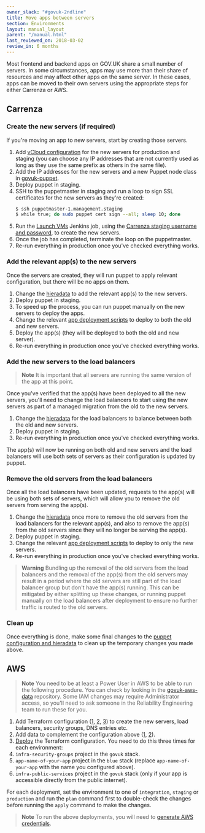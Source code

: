 ```yaml
---
owner_slack: "#govuk-2ndline"
title: Move apps between servers
section: Environments
layout: manual_layout
parent: "/manual.html"
last_reviewed_on: 2018-03-02
review_in: 6 months
---
```


Most frontend and backend apps on GOV.UK share a small number of servers. In some circumstances, apps may use more than their share of resources and may affect other apps on the same server. In these cases, apps can be moved to their own servers using the appropriate steps for either Carrenza or AWS.

## Carrenza

### Create the new servers (if required)

If you're moving an app to new servers, start by creating those servers.

1. Add [vCloud configuration][govuk-provisioning] for the new servers for production and staging (you can choose any IP addresses that are not currently used as long as they use the same prefix as others in the same file).
1. Add the IP addresses for the new servers and a new Puppet node class in [govuk-puppet][].
1. Deploy puppet in staging.
1. SSH to the puppetmaster in staging and run a loop to sign SSL certificates for the new servers as they're created:
    ```bash
    $ ssh puppetmaster-1.management.staging
    $ while true; do sudo puppet cert sign --all; sleep 10; done
    ```
1. Run the [Launch VMs][launch-vms-jenkins] Jenkins job, using the [Carrenza staging username and password][carrenza-credentials], to create the new servers.
1. Once the job has completed, terminate the loop on the puppetmaster.
1. Re-run everything in production once you've checked everything works.

[govuk-provisioning]: https://github.com/alphagov/govuk-provisioning/pull/41
[govuk-puppet]: https://github.com/alphagov/govuk-puppet/pull/7294
[launch-vms-jenkins]: https://deploy.staging.publishing.service.gov.uk/job/Launch_VMs/
[carrenza-credentials]: https://github.com/alphagov/govuk-secrets/blob/master/pass/2ndline/carrenza/vcloud-staging.gpg

### Add the relevant app(s) to the new servers

Once the servers are created, they will run puppet to apply relevant configuration, but there will be no apps on them.

1. Change the [hieradata][] to add the relevant app(s) to the new servers.
1. Deploy puppet in staging.
1. To speed up the process, you can run puppet manually on the new servers to deploy the apps.
1. Change the relevant [app deployment scripts][deploy-scripts] to deploy to both the old and new servers.
1. Deploy the app(s) (they will be deployed to both the old and new server).
1. Re-run everything in production once you've checked everything works.

[hieradata]: https://github.com/alphagov/govuk-puppet/pull/7302
[deploy-scripts]: https://github.com/alphagov/govuk-app-deployment/pull/247

### Add the new servers to the load balancers

> **Note**
> It is important that all servers are running the same version of the app at this point.

Once you've verified that the app(s) have been deployed to all the new servers, you'll need to change the load balancers to start using the new servers as part of a managed migration from the old to the new servers.

1. Change the [hieradata][] for the load balancers to balance between both the old and new servers.
1. Deploy puppet in staging.
1. Re-run everything in production once you've checked everything works.

The app(s) will now be running on both old and new servers and the load balancers will use both sets of servers as their configuration is updated by puppet.

[hieradata]: https://github.com/alphagov/govuk-puppet/pull/7285

### Remove the old servers from the load balancers

Once all the load balancers have been updated, requests to the app(s) will be using both sets of servers, which will allow you to remove the old servers from serving the app(s).

1. Change the [hieradata][] once more to remove the old servers from the load balancers for the relevant app(s), and also to remove the app(s) from the old servers since they will no longer be serving the app(s).
1. Deploy puppet in staging.
1. Change the relevant [app deployment scripts][deploy-scripts] to deploy to only the new servers.
1. Re-run everything in production once you've checked everything works.

> **Warning**
> Bundling up the removal of the old servers from the load balancers and the removal of the app(s) from the old servers may result in a period where the old servers are still part of the load balancer group but don't have the app(s) running. This can be mitigated by either splitting up these changes, or running puppet manually on the load balancers after deployment to ensure no further traffic is routed to the old servers.

[hieradata]: https://github.com/alphagov/govuk-puppet/pull/7310
[deploy-scripts]: https://github.com/alphagov/govuk-app-deployment/pull/250

### Clean up

Once everything is done, make some final changes to the [puppet configuration and hieradata][puppet-changes] to clean up the temporary changes you made above.

[puppet-changes]: https://github.com/alphagov/govuk-puppet/pull/7311

## AWS

> **Note**
> You need to be at least a Power User in AWS to be able to run the following procedure. You can check by looking in the [govuk-aws-data] repository. Some IAM changes may require Administrator access, so you'll need to ask someone in the Reliability Engineering team to run these for you.

1. Add Terraform configuration ([1][aws-terraform-config-1], [2][aws-terraform-config-2], [3][aws-terraform-config-3]) to create the new servers, load balancers, security groups, DNS entries etc.
1. Add data to complement the configuration above ([1][aws-terraform-data-1], [2][aws-terraform-data-2]).
1. [Deploy][] the Terraform configuration. You need to do this three times for each environment:
  1. `infra-security-groups` project in the `govuk` stack.
  1. `app-name-of-your-app` project in the `blue` stack (replace `app-name-of-your-app` with the name you configured above).
  1. `infra-public-services` project in the `govuk` stack (only if your app is accessible directly from the public internet).

For each deployment, set the environment to one of `integration`, `staging` or `production` and run the `plan` command first to double-check the changes before running the `apply` command to make the changes.

> **Note**
> To run the above deployments, you will need to [generate AWS credentials][aws-credentials].

[govuk-aws-data]: https://github.com/alphagov/govuk-aws-data/search?utf8=✓&q=role_poweruser_user_arns
[aws-terraform-config-1]: https://github.com/alphagov/govuk-aws/pull/494
[aws-terraform-config-2]: https://github.com/alphagov/govuk-aws/pull/501
[aws-terraform-config-3]: https://github.com/alphagov/govuk-aws/pull/503/files#diff-c77caf224de69366e98d474cc9a6d473
[aws-terraform-data-1]: https://github.com/alphagov/govuk-aws-data/pull/103
[aws-terraform-data-2]: https://github.com/alphagov/govuk-aws-data/pull/104
[Deploy]: https://ci-deploy.integration.publishing.service.gov.uk/job/Deploy_Terraform_GOVUK_AWS/
[aws-credentials]: user-management-in-aws.html#exporting-credentials-to-environment
